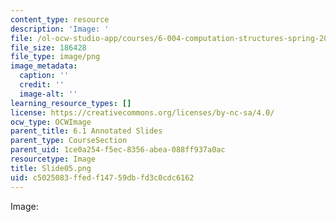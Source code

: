 ```yaml
---
content_type: resource
description: 'Image: '
file: /ol-ocw-studio-app/courses/6-004-computation-structures-spring-2017/c5025083ffedf14759dbfd3c0cdc6162_Slide05.png
file_size: 186428
file_type: image/png
image_metadata:
  caption: ''
  credit: ''
  image-alt: ''
learning_resource_types: []
license: https://creativecommons.org/licenses/by-nc-sa/4.0/
ocw_type: OCWImage
parent_title: 6.1 Annotated Slides
parent_type: CourseSection
parent_uid: 1ce0a254-f5ec-8356-abea-088ff937a0ac
resourcetype: Image
title: Slide05.png
uid: c5025083-ffed-f147-59db-fd3c0cdc6162
---
```

Image: 
